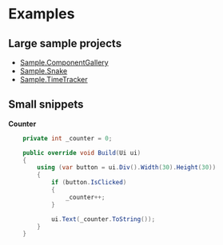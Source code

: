 # Examples

## Large sample projects 
- [Sample.ComponentGallery](https://github.com/FlurinBruehwiler/flamui/tree/main/Sample.ComponentGallery)
- [Sample.Snake](https://github.com/FlurinBruehwiler/flamui/tree/main/Sample.Snake)
- [Sample.TimeTracker](https://github.com/FlurinBruehwiler/flamui/tree/main/Sample.TimeTracker)

## Small snippets

**Counter**
```csharp
    private int _counter = 0;

    public override void Build(Ui ui)
    {
        using (var button = ui.Div().Width(30).Height(30))
        {
            if (button.IsClicked)
            {
                _counter++;
            }

            ui.Text(_counter.ToString());
        }
    }
```
